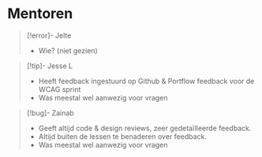 # Mentoren

> [!error]- Jelte
>
> - Wie? (niet gezien)

> [!tip]- Jesse L
>
> - Heeft feedback ingestuurd op Github & Portflow feedback voor de WCAG sprint
> - Was meestal wel aanwezig voor vragen

> [!bug]- Zainab
>
> - Geeft altijd code & design reviews, zeer gedetaïlleerde feedback.
> - Altijd buiten de lessen te benaderen over feedback.
> - Was meestal wel aanwezig voor vragen
